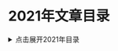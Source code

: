 2021年文章目录
===

<details>
<summary>点击展开2021年目录</summary>

* [01.Spring Boot配置Filter过滤器](./01_spring-boot-add-filter/README.md)【粗翻】
* [02.可以多次获取InputStream的HttpServletRequest](./02_ByteArrayRequestWrapper/README.md)【草稿】
* [03.graal-java-jit-compiler](./03_graal-java-jit-compiler/README.md)
* [04.用Java语言实现数据结构-跳表(SkipList)](./04_Java_SkipList/README.md)
* [05.一次Redis缓存问题排查案例](./05_redis_cache_problem/README.md)【草稿】
* [06.How to Perform Redis Benchmark Tests](./06_how-to-perform-redis-benchmark-tests/README.md)
* [07.徒手编写Java数据结构系列](./07_write_java_data_structure/README.md)
* [08.低延迟对系统性能的影响](./08_low-latency-effect-application-performance/README.md)
* [09.GC算法对系统性能的影响](./09_garbage-collection-application-performance-impact/README.md)
* [10.系统调优实战入门](./10_system_tuning/README.md)【草案】
* [11.MySQL雪崩效应调优案例](./11_mysql_avalanche_example/README.md)【草稿】
* [12.数据库范式与实战案例](./12_Normal_Forms_1NF_2NF_3NF_BCNF/README.md)【草案】
* [13.防御式编程案例一则](./13_defensive_programming/README.md)【草稿】
* [14.jdk16_new_feature](./14_jdk16_new_feature/README.md)
* [15.应对DEVOPS面临的挑战：需要使用新一代的APM监控工具](./15_devops_monitoring/README.md)【粗翻】
* [16.技术选型 - 客户采用Java作为高频交易系统开发语言的考虑](./16_java-for-high-frequency-trading-application/README.md)
* [17.Spring网关入门教程](./17_SpringGateway-Intro/README.md)
* [18.图文实例讲解SQL中的Join](./18_sql-join-types-explained-visually/README.md)
* [19.Intel_CPU架构开发者手册_Volumn-1-2-3](./19_Intel_CPU_Arch_Manual/README.md)【索引链接】
* [20.常用的IP地址解析库](./20_ip_parse_lib_service/README.md)【草稿】
* [21.Strict-Transport-Security - 307 Internal Redirect 跳转码案例一则](./21_HSTS/README.md)【草稿】
* [22.虚幻引擎5 - Unreal Engine 5](./22_UnrealEngine5/README.md)【链接】
* [23.JEP 122: 删除永久代(Remove the Permanent Generation)](./23_JEP_122_Remove_Permanent_Generation/README.md)【粗翻】
* [24.自适应线程池](./24_AdatperSizeThreadPoolQueue/README.md)【草稿】
* [25.The Ultimate Guide to Data Cleaning](./25_ultimate-guide-to-data-cleaning/README.md)
* [26.Chaos Engineering – Simulating CPU Spike](./26_chaos-engineering-simulating-cpu-spike/README.md)
* [27.一些好用的 alias 命令](./27_shell_alias/README.md)【已发布】
* [28.系统响应延迟调优案例一则](./28_response_time_tuning/README.md)【草稿】
* [29.Grafana告警规则与通知](./29_grafana_alert_rule/README.md)【粗翻】
* [30.不需要再手工指定JVM启动参数 `-XX:+UseCompressedOops`](./30_avoid-passing-xxusecompressedoops/README.md)【已发布】
* [31.Redis集群入门简介【系列文章】](./31_redis_cluster/README.md)【系列文章】



</details>
